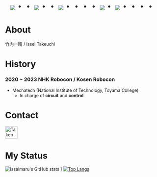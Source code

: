 <!-- --------------------------------- :) ---------------------------------- -->
<div align="center">
    <h1>
        <img src="https://user-images.githubusercontent.com/44926913/175852850-3fb6c715-1856-41ff-8c1f-94ce3b03b458.gif">・・
        <img src="https://user-images.githubusercontent.com/44926913/175853109-f8850656-6704-4a8a-bee6-9aca154d929b.gif">・・
        <img src="https://user-images.githubusercontent.com/44926913/175853154-5449d974-975e-44a6-ab84-a86031265e40.gif">・・・・
        <img src="https://user-images.githubusercontent.com/44926913/175853109-f8850656-6704-4a8a-bee6-9aca154d929b.gif">・
        <img src="https://user-images.githubusercontent.com/44926913/175853154-5449d974-975e-44a6-ab84-a86031265e40.gif">・・・・
    </h1>
  </div>

# About 
竹内一晴 / Issei Takeuchi <br>

# History
### 2020 ~ 2023 NHK Robocon / Kosen Robocon
- Mechatech (National Institute of Technology, Toyama College)
  - In charge of **circuit** and **control**

 # Contact
<a href="https://twitter.com/TakenMaker" target="blank"><img align="center" src="https://github.com/Issaimaru/Issaimaru/assets/80198387/6f757764-5a74-46c0-9a39-b830d1950fbf" alt="TakenMaker" height="40" width="40" /></a>
 
# My Status

![Issaimaru's GitHub stats](https://github-readme-stats.vercel.app/api?username=issaimaru&show_icons=true&theme=vue-dark)         ]
[![Top Langs](https://github-readme-stats.vercel.app/api/top-langs/?username=issaimaru&layout=compact&theme=vue-dark)](https://github.com/anuraghazra/github-readme-stats)








<!--
**Issaimaru/Issaimaru** is a ✨ _special_ ✨ repository because its `README.md` (this file) appears on your GitHub profile.

Here are some ideas to get you started:

- 🔭 I’m currently working on ...
- 🌱 I’m currently learning ...
- 👯 I’m looking to collaborate on ...
- 🤔 I’m looking for help with ...
- 💬 Ask me about ...
- 📫 How to reach me: ...
- 😄 Pronouns: ...
- ⚡ Fun fact: ...
-->
